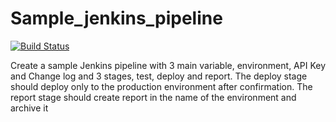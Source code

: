 # Sample_jenkins_pipeline

[![Build Status](http://ec2-3-27-45-84.ap-southeast-2.compute.amazonaws.com/buildStatus/icon?job=testing_webhook)](http://ec2-3-27-104-72.ap-southeast-2.compute.amazonaws.com/job/testing_webhook/)



Create a sample Jenkins pipeline with 3 main variable, environment, API Key and Change log and 3 stages, test, deploy and report. The deploy stage should deploy only to the production environment after confirmation. The report stage should create report in the name of the environment and archive it
